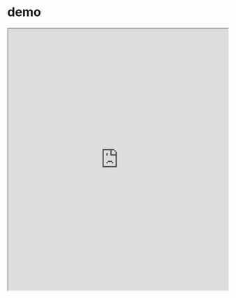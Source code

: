 # demo
<iframe src="https://vika.cn/embed/embfa39b0acdea38ae6"
    width="100%" 
    height="600px"
></iframe>

